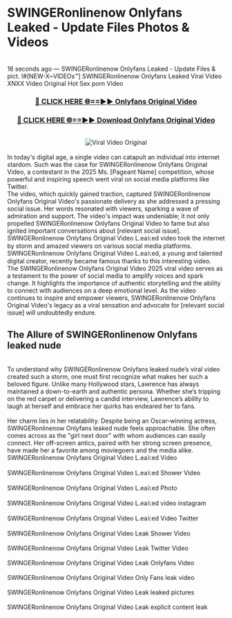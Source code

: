 # SWINGERonlinenow Onlyfans Leaked - Update Files Photos & Videos 
<br>
16 seconds ago — SWINGERonlinenow Onlyfans Leaked - Update Files & pict. !#[NEW-X~VIDEOs™] SWINGERonlinenow Onlyfans Leaked Viral Video XNXX Video Original Hot Sex porn Video
<br>
<div align="center">
<h3><a href="http://freeplayer.one?title=SWINGERonlinenow&ref=25OR" rel="nofollow">🔴 CLICK HERE 🌐==►► Onlyfans Original Video</a></h3>
<h3><a href="http://freeplayer.one?title=SWINGERonlinenow&ref=25OR" rel="nofollow">🔴 CLICK HERE 🌐==►► Download Onlyfans Original Video</a></h3>
<br>
<a href="http://freeplayer.one?title=SWINGERonlinenow&ref=25OR" rel="nofollow" data-target="animated-image.originalLink"><img src="https://i.ibb.co.com/xMMVF88/686577567.gif" alt="Viral Video Original" style="max-width: 100%; display: inline-block;" data-target="animated-image.originalImage"></a>
</div>
<br>
In today's digital age, a single video can catapult an individual into internet stardom. Such was the case for SWINGERonlinenow Onlyfans Original Video, a contestant in the 2025 Ms. [Pageant Name] competition, whose powerful and inspiring speech went viral on social media platforms like Twitter.
<br>
The video, which quickly gained traction, captured SWINGERonlinenow Onlyfans Original Video's passionate delivery as she addressed a pressing social issue. Her words resonated with viewers, sparking a wave of admiration and support. The video's impact was undeniable; it not only propelled SWINGERonlinenow Onlyfans Original Video to fame but also ignited important conversations about [relevant social issue].
<br>
SWINGERonlinenow Onlyfans Original Video L.ea𝚔ed video took the internet by storm and amazed viewers on various social media platforms. SWINGERonlinenow Onlyfans Original Video L.ea𝚔ed, a young and talented digital creator, recently became famous thanks to this interesting video.
<br>
The SWINGERonlinenow Onlyfans Original Video 2025 viral video serves as a testament to the power of social media to amplify voices and spark change. It highlights the importance of authentic storytelling and the ability to connect with audiences on a deep emotional level. As the video continues to inspire and empower viewers, SWINGERonlinenow Onlyfans Original Video's legacy as a viral sensation and advocate for [relevant social issue] will undoubtedly endure.
<br>
<h2>The Allure of SWINGERonlinenow Onlyfans leaked nude</h2>
<br>
To understand why SWINGERonlinenow Onlyfans leaked nude’s viral video created such a storm, one must first recognize what makes her such a beloved figure. Unlike many Hollywood stars, Lawrence has always maintained a down-to-earth and authentic persona. Whether she’s tripping on the red carpet or delivering a candid interview, Lawrence’s ability to laugh at herself and embrace her quirks has endeared her to fans.
<br><br>
Her charm lies in her relatability. Despite being an Oscar-winning actress, SWINGERonlinenow Onlyfans leaked nude feels approachable. She often comes across as the "girl next door" with whom audiences can easily connect. Her off-screen antics, paired with her strong screen presence, have made her a favorite among moviegoers and the media alike.
<br>
SWINGERonlinenow Onlyfans Original Video L.ea𝚔ed Video
<br><br>
SWINGERonlinenow Onlyfans Original Video L.ea𝚔ed Shower Video
<br><br>
SWINGERonlinenow Onlyfans Original Video L.ea𝚔ed Photo
<br><br>
SWINGERonlinenow Onlyfans Original Video L.ea𝚔ed video instagram
<br><br>
SWINGERonlinenow Onlyfans Original Video L.ea𝚔ed Video Twitter
<br><br>
SWINGERonlinenow Onlyfans Original Video Leak Shower Video
<br><br>
SWINGERonlinenow Onlyfans Original Video Leak Twitter Video
<br><br>
SWINGERonlinenow Onlyfans Original Video Leak Onlyfans Video
<br><br>
SWINGERonlinenow Onlyfans Original Video Only Fans leak video
<br><br>
SWINGERonlinenow Onlyfans Original Video Leak leaked pictures
<br><br>
SWINGERonlinenow Onlyfans Original Video Leak explicit content leak